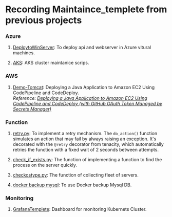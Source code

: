 # Recording Maintaince_templete from previous projects

### Azure
1. [DeploytoWinServer](DeploytoWinServer): To deploy api and webserver in Azure vitural machines.

2. [AKS](AKS): AKS cluster maintanice scrips.

### AWS
1. [Demo-Tomcat](/AWS/Demo-Tomcat/): Deploying a Java Application to Amazon EC2 Using CodePipeline and CodeDeploy.  
*Reference: [Deploying a Java Application to Amazon EC2 Using CodePipeline and CodeDeploy (with GitHub OAuth Token Managed by Secrets Manager)](https://github.com/Noah-Zhuhaotian/Documents/blob/main/AWS/AWS-DevOps/Deploying%20a%20Java%20Application%20to%20Amazon%20EC2%20Using%20CodePipeline%20and%20CodeDeploy%20(with%20GitHub%20OAuth%20Token%20Managed%20by%20Secrets%20Manager).md)*

### Function
1. [retry.py](/function/retry.py): To implement a retry mechanism. The `do_action()` function simulates an action that may fail by always raising an exception. It's decorated with the `@retry` decorator from tenacity, which automatically retries the function with a fixed wait of 2 seconds between attempts.

2. [check_if_exists.py](/function/check_if_exists.py): The function of implementing a function to find the process on the server quickly.

3. [checkostype.py](/function/checkostype.py): The function of collecting fleet of servers.

4. [docker backup mysql](/function/docker_mysql_backup.py): To use Docker backup Mysql DB.

### Monitoring
1. [GrafanaTemplete](GrafanaTemplete): Dashboard for monitoring Kubernets Cluster.